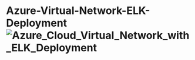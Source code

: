 # Azure-Virtual-Network-ELK-Deployment![Azure_Cloud_Virtual_Network_with_ELK_Deployment](https://user-images.githubusercontent.com/93458722/162256913-7a9109f8-f347-46f9-a15f-c15f9c6caf58.png)
